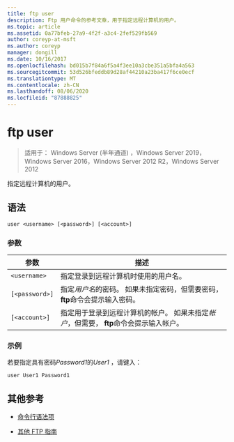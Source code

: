 ```yaml
---
title: ftp user
description: Ftp 用户命令的参考文章，用于指定远程计算机的用户。
ms.topic: article
ms.assetid: 0a77bfeb-27a9-4f2f-a3c4-2fef529fb569
author: coreyp-at-msft
ms.author: coreyp
manager: dongill
ms.date: 10/16/2017
ms.openlocfilehash: bd015b7f84a6f5a4f3ee10a3cbe351a5bfa4a563
ms.sourcegitcommit: 53d526bfeddb89d28af44210a23ba417f6ce0ecf
ms.translationtype: MT
ms.contentlocale: zh-CN
ms.lasthandoff: 08/06/2020
ms.locfileid: "87888825"
---
```

# <a name="ftp-user"></a>ftp user

> 适用于： Windows Server (半年通道) ，Windows Server 2019，Windows Server 2016，Windows Server 2012 R2，Windows Server 2012

指定远程计算机的用户。

## <a name="syntax"></a>语法

```
user <username> [<password>] [<account>]
```

### <a name="parameters"></a>参数

| 参数 | 描述 |
| --------- | ----------- |
| `<username>` | 指定登录到远程计算机时使用的用户名。 |
| `[<password>]` | 指定*用户名*的密码。 如果未指定密码，但需要密码， **ftp**命令会提示输入密码。 |
| `[<account>]` | 指定用于登录到远程计算机的帐户。 如果未指定*帐户*，但需要， **ftp**命令会提示输入帐户。 |

### <a name="examples"></a>示例

若要指定具有密码*Password1*的*User1* ，请键入：

```
user User1 Password1
```

## <a name="additional-references"></a>其他参考

- [命令行语法项](command-line-syntax-key.md)

- [其他 FTP 指南](/previous-versions/orphan-topics/ws.10/cc756013(v=ws.10))

